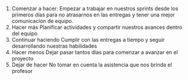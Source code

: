 1. Comenzar a hacer:
Empezar a trabajar en nuestros sprints desde los primeros días para no atrasarnos en las entregas y tener una mejor comunicación de equipo.
2. Hacer más
Planificar actividades y compartir nuestros avances dentro del equipo
3. Continuar haciendo
Cumplir con las entregas a tiempo y seguir desarrollando nuestras habilidades
4. Hacer menos 
Dejar pasar tantos días para comenzar a avanzar en el proyecto
5. Dejar de hacer 
No tomar en cuenta la asistencia que nos brinda el profesor 
